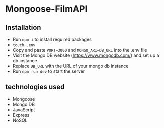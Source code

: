 # Mongoose-FilmAPI

## Installation

- Run `npm i` to install required packages
- `touch .env`
- Copy and paste `PORT=3000` and `MONGO_ARI=DB_URL` into the .env file
- Visit the Mongo DB website (https://www.mongodb.com/) and set up a db instance
- Replace `DB_URL` with the URL of your mongo db instance
- Run `npm run dev` to start the server

## technologies used
- Mongoose 
- Mongo DB
- JavaScript
- Express
- NoSQL
